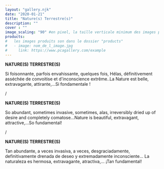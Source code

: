 ```yaml
---
layout: "gallery.njk"
date: "2020-01-21"
title: "Nature(s) Terrestre(s)"
description: ""
cover : ""
image_scaling: "90" #en pixel, la taille verticale minimum des images presentes dans la gallery
products:
#   les images produits son dans le dossier "products"
#   - image: nom_de_l_image.jpg
#     link: https://www.pcagallery.com/example
---
```

**NATURE(S) TERRESTRE(S)**

Si foisonnante, parfois envahissante, quelques fois, Hélas, définitivement asséchée de convoitise et d'inconscience extrême..La Nature est belle, extravagante, attirante,...Si fondamentale !

/

**NATURE(S) TERRESTRE(S)**

So abundant, sometimes invasive, sometimes, alas, irreversibly dried up of desire and completely comatose...Nature is beautiful, extravagant, attractive,...So fundamental!

/

**NATURE(S) TERRESTRE(S)**

Tan abundante, a veces invasiva, a veces, desgraciadamente, definitivamente drenada de deseo y extremadamente inconsciente... La naturaleza es hermosa, extravagante, atractiva,... ¡Tan fundamental!